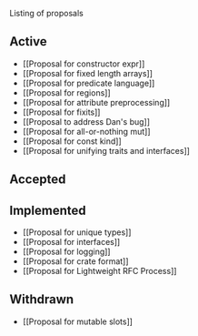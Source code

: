 Listing of proposals

## Active

* [[Proposal for constructor expr]]
* [[Proposal for fixed length arrays]]
* [[Proposal for predicate language]]
* [[Proposal for regions]]
* [[Proposal for attribute preprocessing]]
* [[Proposal for fixits]]
* [[Proposal to address Dan's bug]]
* [[Proposal for all-or-nothing mut]]
* [[Proposal for const kind]]
* [[Proposal for unifying traits and interfaces]]

## Accepted

## Implemented

* [[Proposal for unique types]]
* [[Proposal for interfaces]]
* [[Proposal for logging]]
* [[Proposal for crate format]]
* [[Proposal for Lightweight RFC Process]]

## Withdrawn

* [[Proposal for mutable slots]]
